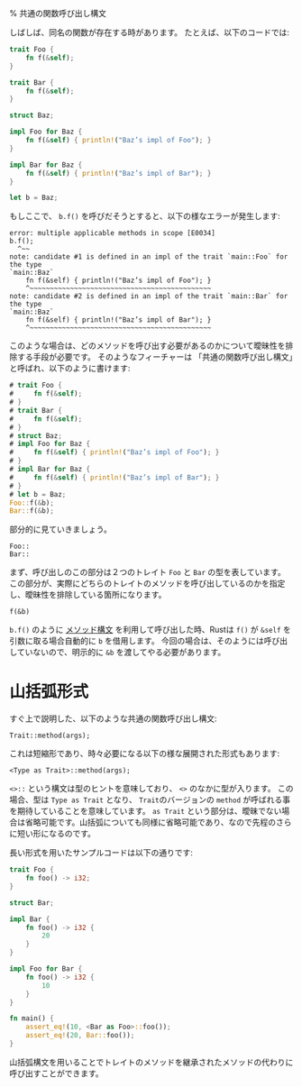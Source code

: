 % 共通の関数呼び出し構文
<!-- % Universal Function Call Syntax -->

<!-- Sometimes, functions can have the same names. Consider this code: -->
しばしば、同名の関数が存在する時があります。
たとえば、以下のコードでは:

```rust
trait Foo {
    fn f(&self);
}

trait Bar {
    fn f(&self);
}

struct Baz;

impl Foo for Baz {
    fn f(&self) { println!("Baz’s impl of Foo"); }
}

impl Bar for Baz {
    fn f(&self) { println!("Baz’s impl of Bar"); }
}

let b = Baz;
```

<!-- If we were to try to call `b.f()`, we’d get an error: -->
もしここで、 `b.f()` を呼びだそうとすると、以下の様なエラーが発生します:

```text
error: multiple applicable methods in scope [E0034]
b.f();
  ^~~
note: candidate #1 is defined in an impl of the trait `main::Foo` for the type
`main::Baz`
    fn f(&self) { println!("Baz’s impl of Foo"); }
    ^~~~~~~~~~~~~~~~~~~~~~~~~~~~~~~~~~~~~~~~~~~~~~
note: candidate #2 is defined in an impl of the trait `main::Bar` for the type
`main::Baz`
    fn f(&self) { println!("Baz’s impl of Bar"); }
    ^~~~~~~~~~~~~~~~~~~~~~~~~~~~~~~~~~~~~~~~~~~~~~

```

<!-- We need a way to disambiguate which method we need. This feature is called -->
<!-- ‘universal function call syntax’, and it looks like this: -->
このような場合は、どのメソッドを呼び出す必要があるのかについて曖昧性を排除する手段が必要です。
そのようなフィーチャーは 「共通の関数呼び出し構文」と呼ばれ、以下のように書けます:



```rust
# trait Foo {
#     fn f(&self);
# }
# trait Bar {
#     fn f(&self);
# }
# struct Baz;
# impl Foo for Baz {
#     fn f(&self) { println!("Baz’s impl of Foo"); }
# }
# impl Bar for Baz {
#     fn f(&self) { println!("Baz’s impl of Bar"); }
# }
# let b = Baz;
Foo::f(&b);
Bar::f(&b);
```

<!-- Let’s break it down. -->
部分的に見ていきましょう。

```rust,ignore
Foo::
Bar::
```

<!-- These halves of the invocation are the types of the two traits: `Foo` and -->
<!-- `Bar`. This is what ends up actually doing the disambiguation between the two: -->
<!-- Rust calls the one from the trait name you use. -->
まず、呼び出しのこの部分は２つのトレイト `Foo` と `Bar` の型を表しています。
この部分が、実際にどちらのトレイトのメソッドを呼び出しているのかを指定し、曖昧性を排除している箇所になります。

```rust,ignore
f(&b)
```

<!-- When we call a method like `b.f()` using [method syntax][methodsyntax], Rust -->
<!-- will automatically borrow `b` if `f()` takes `&self`. In this case, Rust will -->
<!-- not, and so we need to pass an explicit `&b`. -->
`b.f()` のように [メソッド構文][methodsyntax] を利用して呼び出した時、Rustは `f()` が `&self` を引数に取る場合自動的に `b` を借用します。
今回の場合は、そのようには呼び出していないので、明示的に `&b` を渡してやる必要があります。

[methodsyntax]: method-syntax.html

# 山括弧形式

<!-- The form of UFCS we just talked about: -->
すぐ上で説明した、以下のような共通の関数呼び出し構文:

```rust,ignore
Trait::method(args);
```

<!-- Is a short-hand. There’s an expanded form of this that’s needed in some -->
<!-- situations: -->
これは短縮形であり、時々必要になる以下の様な展開された形式もあります:

```rust,ignore
<Type as Trait>::method(args);
```

<!-- The `<>::` syntax is a means of providing a type hint. The type goes inside -->
<!-- the `<>`s. In this case, the type is `Type as Trait`, indicating that we want -->
<!-- `Trait`’s version of `method` to be called here. The `as Trait` part is -->
<!-- optional if it’s not ambiguous. Same with the angle brackets, hence the -->
<!-- shorter form. -->
`<>::` という構文は型のヒントを意味しており、 `<>` のなかに型が入ります。
この場合、型は `Type as Trait` となり、 `Trait`のバージョンの `method` が呼ばれる事を期待していることを意味しています。
`as Trait` という部分は、曖昧でない場合は省略可能です。山括弧についても同様に省略可能であり、なので先程のさらに短い形になるのです。

<!-- Here’s an example of using the longer form. -->
長い形式を用いたサンプルコードは以下の通りです:

```rust
trait Foo {
    fn foo() -> i32;
}

struct Bar;

impl Bar {
    fn foo() -> i32 {
        20
    }
}

impl Foo for Bar {
    fn foo() -> i32 {
        10
    }
}

fn main() {
    assert_eq!(10, <Bar as Foo>::foo());
    assert_eq!(20, Bar::foo());
}
```

<!-- Using the angle bracket syntax lets you call the trait method instead of the -->
<!-- inherent one. -->
山括弧構文を用いることでトレイトのメソッドを継承されたメソッドの代わりに呼び出すことができます。
